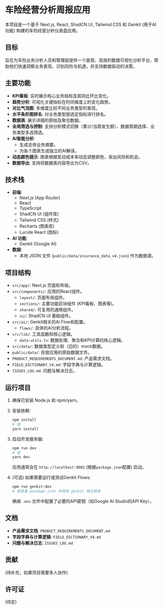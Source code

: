 # 车险经营分析周报应用

本项目是一个基于 Next.js, React, ShadCN UI, Tailwind CSS 和 Genkit (用于AI功能) 构建的车险经营分析仪表盘应用。

## 目标

旨在为车险业务分析人员和管理层提供一个直观、高效的数据可视化分析平台，帮助他们快速洞察业务表现、识别风险与机遇，并支持数据驱动的决策。

## 主要功能

- **KPI看板**: 实时展示核心业务指标及其同比环比变化。
- **趋势分析**: 可视化关键指标在时间维度上的变化趋势。
- **对比气泡图**: 多维度比较不同业务类型的表现。
- **水平条形图排名**: 对业务类型按选定指标进行排名。
- **数据表**: 展示详细的原始及聚合数据。
- **全局筛选与控制**: 支持分析模式切换（累计/当周发生额）、数据周期选择、业务类型多选筛选。
- **AI智能分析**: 
    - 生成总体业务摘要。
    - 为各个图表生成独立的AI解读。
- **动态颜色提示**: 图表根据变动成本率动态调整颜色，突出风险和机会。
- **数据导出**: 支持将数据表内容导出为CSV。

## 技术栈

- **前端**:
    - Next.js (App Router)
    - React
    - TypeScript
    - ShadCN UI (组件库)
    - Tailwind CSS (样式)
    - Recharts (图表库)
    - Lucide React (图标)
- **AI 功能**:
    - Genkit (Google AI)
- **数据**:
    - 本地 JSON 文件 (`public/data/insurance_data_v4.json`) 作为数据源。

## 项目结构

- `src/app/`: Next.js 页面和布局。
- `src/components/`: 应用的React组件。
    - `layout/`: 页面布局组件。
    - `sections/`: 主要功能区块组件 (KPI看板、图表等)。
    - `shared/`: 可复用的通用组件。
    - `ui/`: ShadCN UI 基础组件。
- `src/ai/`: Genkit相关的AI Flow和配置。
    - `flows/`: 具体的AI分析流程。
- `src/lib/`: 工具函数和核心逻辑。
    - `data-utils.ts`: 数据处理、聚合和KPI计算的核心逻辑。
- `src/data/`: 数据类型定义和（旧的）mock数据。
- `public/data/`: 存放应用的原始数据文件。
- `PRODUCT_REQUIREMENTS_DOCUMENT.md`: 产品需求文档。
- `FIELD_DICTIONARY_V4.md`: 字段字典与计算逻辑。
- `ISSUES_LOG.md`: 问题与解决日志。

## 运行项目

1.  确保已安装 Node.js 和 npm/yarn。
2.  安装依赖:
    ```bash
    npm install
    # 或
    yarn install
    ```
3.  启动开发服务器:
    ```bash
    npm run dev
    # 或
    yarn dev
    ```
    应用通常会在 `http://localhost:9002` (根据`package.json`配置) 启动。

4.  (可选) 如果需要运行或测试Genkit Flows:
    ```bash
    npm run genkit:dev
    # 或查看 package.json 中其他 genkit 相关脚本
    ```
    确保 `.env` 文件中配置了必要的API密钥（如Google AI Studio的API Key）。

## 文档

- **产品需求文档**: `PRODUCT_REQUIREMENTS_DOCUMENT.md`
- **字段字典与计算逻辑**: `FIELD_DICTIONARY_V4.md`
- **问题与解决日志**: `ISSUES_LOG.md`

## 贡献

(待补充，如果项目需要多人协作)

## 许可证

(待定)
